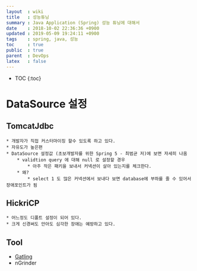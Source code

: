 ```yaml
---
layout  : wiki
title   : 성능튜닝
summary : Java Application (Spring) 성능 튜닝에 대해서
date    : 2018-10-02 22:36:36 +0900
updated : 2019-05-09 19:24:11 +0900
tags    : spring, java, 성능
toc     : true
public  : true
parent  : DevOps
latex   : false
---
```

* TOC
{:toc}

# DataSource 설정

## TomcatJdbc
	* 개발자가 직접 커스터마이징 할수 있도록 하고 있다.
	* 자유도가 높은편
	* DataSource 설정값 (초보개발자를 위한 Spring 5 - 최범균 저)에 보면 자세히 나옴
		* validtion query 에 대해 null 로 설정할 경우
			* 아주 작은 패키을 보내서 커넥션이 살아 있는지를 체크한다.
		* 왜?
			* select 1 도 많은 커넥션에서 보내다 보면 database에 부하를 줄 수 있어서 장애포인트가 됨 

## HickriCP
	* 어느정도 디폴트 설정이 되어 있다.
	* 크게 신경써도 안아도 심각한 장애는 예방하고 있다. 


## Tool

* [Gatling](https://gatling.io/)
* nGrinder
 

